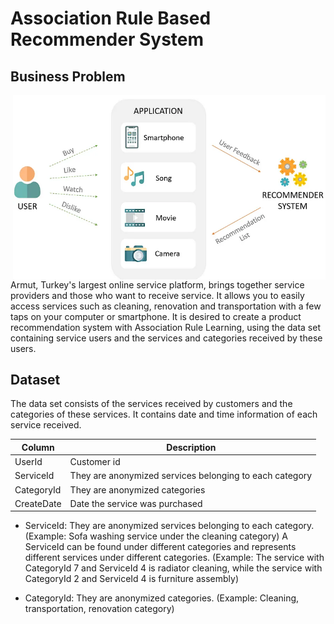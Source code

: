 # Association Rule Based Recommender System

## Business Problem

<img align="right" width="500" src="arl.jpg" />

Armut, Turkey's largest online service platform, brings together service providers and those who want to receive service. It allows you to easily access services such as cleaning, renovation and transportation with a few taps on your computer or smartphone. It is desired to create a product recommendation system with Association Rule Learning, using the data set containing service users and the services and categories received by these users.

## Dataset

The data set consists of the services received by customers and the categories of these services. It contains date and time information of each service received.


| Column     | Description                                             |
|------------|---------------------------------------------------------|
| UserId     | Customer id                                             |
| ServiceId  | They are anonymized services belonging to each category |
| CategoryId | They are anonymized categories                          |
| CreateDate | Date the service was purchased                          |


* ServiceId: They are anonymized services belonging to each category. (Example: Sofa washing service under the cleaning category) A ServiceId can be found under different categories and represents different services under different categories. (Example: The service with CategoryId 7 and ServiceId 4 is radiator cleaning, while the service with CategoryId 2 and ServiceId 4 is furniture assembly)

* CategoryId: They are anonymized categories. (Example: Cleaning, transportation, renovation category)



